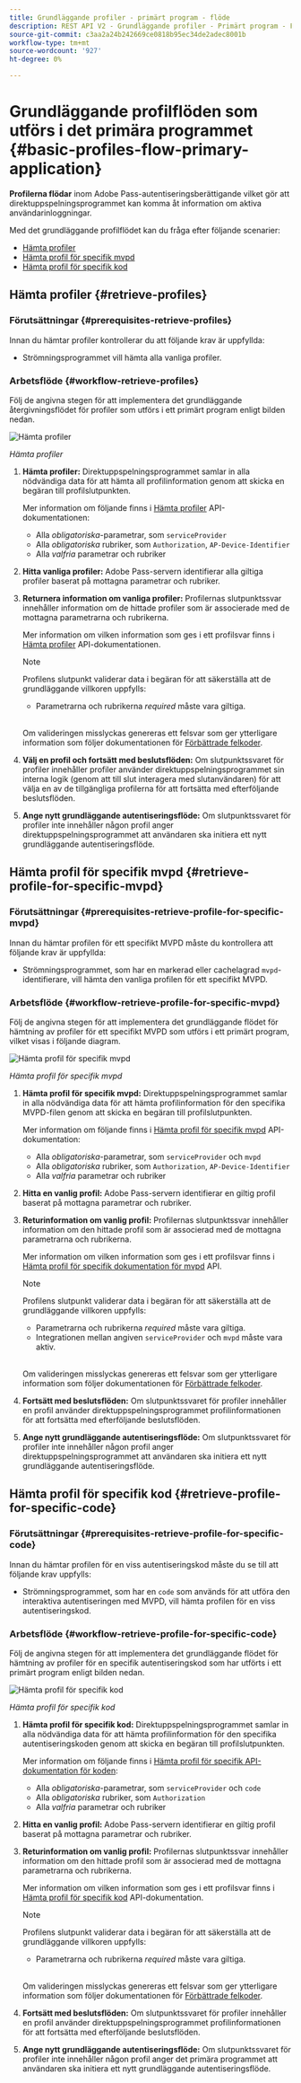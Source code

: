 ```yaml
---
title: Grundläggande profiler - primärt program - flöde
description: REST API V2 - Grundläggande profiler - Primärt program - Flöde
source-git-commit: c3aa2a24b242669ce0818b95ec34de2adec8001b
workflow-type: tm+mt
source-wordcount: '927'
ht-degree: 0%

---
```



# Grundläggande profilflöden som utförs i det primära programmet {#basic-profiles-flow-primary-application}

**Profilerna flödar** inom Adobe Pass-autentiseringsberättigande vilket gör att direktuppspelningsprogrammet kan komma åt information om aktiva användarinloggningar.

Med det grundläggande profilflödet kan du fråga efter följande scenarier:

* [Hämta profiler](#retrieve-profiles)
* [Hämta profil för specifik mvpd](#retrieve-profile-for-specific-mvpd)
* [Hämta profil för specifik kod](#retrieve-profile-for-specific-code)

## Hämta profiler {#retrieve-profiles}

### Förutsättningar {#prerequisites-retrieve-profiles}

Innan du hämtar profiler kontrollerar du att följande krav är uppfyllda:

* Strömningsprogrammet vill hämta alla vanliga profiler.

### Arbetsflöde {#workflow-retrieve-profiles}

Följ de angivna stegen för att implementera det grundläggande återgivningsflödet för profiler som utförs i ett primärt program enligt bilden nedan.

![Hämta profiler](../../../assets/rest-api-v2/flows/basic-flows/rest-api-v2-retrieve-profiles-within-primary-application.png)

*Hämta profiler*

1. **Hämta profiler:** Direktuppspelningsprogrammet samlar in alla nödvändiga data för att hämta all profilinformation genom att skicka en begäran till profilslutpunkten.

   Mer information om följande finns i [Hämta profiler](../../apis/profiles-apis/rest-api-v2-profiles-apis-retrieve-profiles.md) API-dokumentationen:
   * Alla _obligatoriska_-parametrar, som `serviceProvider`
   * Alla _obligatoriska_ rubriker, som `Authorization`, `AP-Device-Identifier`
   * Alla _valfria_ parametrar och rubriker

1. **Hitta vanliga profiler:** Adobe Pass-servern identifierar alla giltiga profiler baserat på mottagna parametrar och rubriker.

1. **Returnera information om vanliga profiler:** Profilernas slutpunktssvar innehåller information om de hittade profiler som är associerade med de mottagna parametrarna och rubrikerna.

   Mer information om vilken information som ges i ett profilsvar finns i [Hämta profiler](../../apis/profiles-apis/rest-api-v2-profiles-apis-retrieve-profiles.md) API-dokumentationen.

   >[!NOTE]
   >
   > Profilens slutpunkt validerar data i begäran för att säkerställa att de grundläggande villkoren uppfylls:
   >
   > * Parametrarna och rubrikerna _required_ måste vara giltiga.
   >
   > <br/>
   >
   > Om valideringen misslyckas genereras ett felsvar som ger ytterligare information som följer dokumentationen för [Förbättrade felkoder](../../../enhanced-error-codes.md).

1. **Välj en profil och fortsätt med beslutsflöden:** Om slutpunktssvaret för profiler innehåller profiler använder direktuppspelningsprogrammet sin interna logik (genom att till slut interagera med slutanvändaren) för att välja en av de tillgängliga profilerna för att fortsätta med efterföljande beslutsflöden.

1. **Ange nytt grundläggande autentiseringsflöde:** Om slutpunktssvaret för profiler inte innehåller någon profil anger direktuppspelningsprogrammet att användaren ska initiera ett nytt grundläggande autentiseringsflöde.

## Hämta profil för specifik mvpd {#retrieve-profile-for-specific-mvpd}

### Förutsättningar {#prerequisites-retrieve-profile-for-specific-mvpd}

Innan du hämtar profilen för ett specifikt MVPD måste du kontrollera att följande krav är uppfyllda:

* Strömningsprogrammet, som har en markerad eller cachelagrad `mvpd`-identifierare, vill hämta den vanliga profilen för ett specifikt MVPD.

### Arbetsflöde {#workflow-retrieve-profile-for-specific-mvpd}

Följ de angivna stegen för att implementera det grundläggande flödet för hämtning av profiler för ett specifikt MVPD som utförs i ett primärt program, vilket visas i följande diagram.

![Hämta profil för specifik mvpd](../../../assets/rest-api-v2/flows/basic-flows/rest-api-v2-retrieve-profile-within-primary-application-for-specific-mvpd.png)

*Hämta profil för specifik mvpd*

1. **Hämta profil för specifik mvpd:** Direktuppspelningsprogrammet samlar in alla nödvändiga data för att hämta profilinformation för den specifika MVPD-filen genom att skicka en begäran till profilslutpunkten.

   Mer information om följande finns i [Hämta profil för specifik mvpd](../../apis/profiles-apis/rest-api-v2-profiles-apis-retrieve-profiles-for-specific-mvpd.md) API-dokumentation:
   * Alla _obligatoriska_-parametrar, som `serviceProvider` och `mvpd`
   * Alla _obligatoriska_ rubriker, som `Authorization`, `AP-Device-Identifier`
   * Alla _valfria_ parametrar och rubriker

1. **Hitta en vanlig profil:** Adobe Pass-servern identifierar en giltig profil baserat på mottagna parametrar och rubriker.

1. **Returinformation om vanlig profil:** Profilernas slutpunktssvar innehåller information om den hittade profil som är associerad med de mottagna parametrarna och rubrikerna.

   Mer information om vilken information som ges i ett profilsvar finns i [Hämta profil för specifik dokumentation för mvpd](../../apis/profiles-apis/rest-api-v2-profiles-apis-retrieve-profiles-for-specific-mvpd.md) API.

   >[!NOTE]
   >
   > Profilens slutpunkt validerar data i begäran för att säkerställa att de grundläggande villkoren uppfylls:
   >
   > * Parametrarna och rubrikerna _required_ måste vara giltiga.
   > * Integrationen mellan angiven `serviceProvider` och `mvpd` måste vara aktiv.
   >
   > <br/>
   > 
   > Om valideringen misslyckas genereras ett felsvar som ger ytterligare information som följer dokumentationen för [Förbättrade felkoder](../../../enhanced-error-codes.md).

1. **Fortsätt med beslutsflöden:** Om slutpunktssvaret för profiler innehåller en profil använder direktuppspelningsprogrammet profilinformationen för att fortsätta med efterföljande beslutsflöden.

1. **Ange nytt grundläggande autentiseringsflöde:** Om slutpunktssvaret för profiler inte innehåller någon profil anger direktuppspelningsprogrammet att användaren ska initiera ett nytt grundläggande autentiseringsflöde.

## Hämta profil för specifik kod {#retrieve-profile-for-specific-code}

### Förutsättningar {#prerequisites-retrieve-profile-for-specific-code}

Innan du hämtar profilen för en viss autentiseringskod måste du se till att följande krav uppfylls:

* Strömningsprogrammet, som har en `code` som används för att utföra den interaktiva autentiseringen med MVPD, vill hämta profilen för en viss autentiseringskod.

### Arbetsflöde {#workflow-retrieve-profile-for-specific-code}

Följ de angivna stegen för att implementera det grundläggande flödet för hämtning av profiler för en specifik autentiseringskod som har utförts i ett primärt program enligt bilden nedan.

![Hämta profil för specifik kod](../../../assets/rest-api-v2/flows/basic-flows/rest-api-v2-retrieve-profile-within-primary-application-for-specific-code.png)

*Hämta profil för specifik kod*

1. **Hämta profil för specifik kod:** Direktuppspelningsprogrammet samlar in alla nödvändiga data för att hämta profilinformation för den specifika autentiseringskoden genom att skicka en begäran till profilslutpunkten.

   Mer information om följande finns i [Hämta profil för specifik API-dokumentation för koden](../../apis/profiles-apis/rest-api-v2-profiles-apis-retrieve-profiles-for-specific-code.md):
   * Alla _obligatoriska_-parametrar, som `serviceProvider` och `code`
   * Alla _obligatoriska_ rubriker, som `Authorization`
   * Alla _valfria_ parametrar och rubriker

1. **Hitta en vanlig profil:** Adobe Pass-servern identifierar en giltig profil baserat på mottagna parametrar och rubriker.

1. **Returinformation om vanlig profil:** Profilernas slutpunktssvar innehåller information om den hittade profil som är associerad med de mottagna parametrarna och rubrikerna.

   Mer information om vilken information som ges i ett profilsvar finns i [Hämta profil för specifik kod](../../apis/profiles-apis/rest-api-v2-profiles-apis-retrieve-profiles-for-specific-code.md) API-dokumentation.

   >[!NOTE]
   >
   > Profilens slutpunkt validerar data i begäran för att säkerställa att de grundläggande villkoren uppfylls:
   >
   > * Parametrarna och rubrikerna _required_ måste vara giltiga.
   >
   > <br/>
   >
   > Om valideringen misslyckas genereras ett felsvar som ger ytterligare information som följer dokumentationen för [Förbättrade felkoder](../../../enhanced-error-codes.md).

1. **Fortsätt med beslutsflöden:** Om slutpunktssvaret för profiler innehåller en profil använder direktuppspelningsprogrammet profilinformationen för att fortsätta med efterföljande beslutsflöden.

1. **Ange nytt grundläggande autentiseringsflöde:** Om slutpunktssvaret för profiler inte innehåller någon profil anger det primära programmet att användaren ska initiera ett nytt grundläggande autentiseringsflöde.

